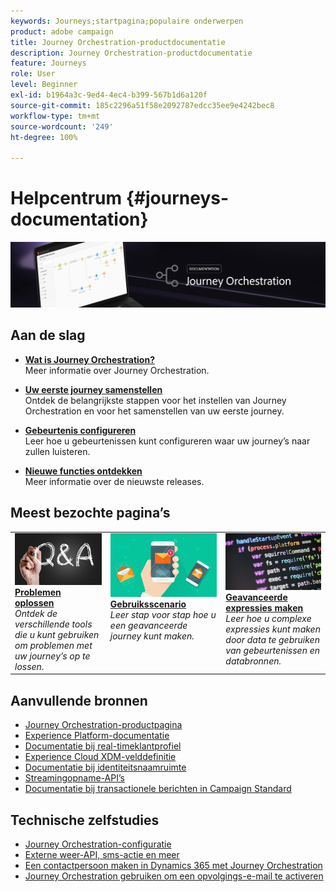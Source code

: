 ```yaml
---
keywords: Journeys;startpagina;populaire onderwerpen
product: adobe campaign
title: Journey Orchestration-productdocumentatie
description: Journey Orchestration-productdocumentatie
feature: Journeys
role: User
level: Beginner
exl-id: b1964a3c-9ed4-4ec4-b399-567b1d6a120f
source-git-commit: 185c2296a51f58e2092787edcc35ee9e4242bec8
workflow-type: tm+mt
source-wordcount: '249'
ht-degree: 100%

---
```


# Helpcentrum {#journeys-documentation}

![](using/assets/do-not-localize/bannerjourney.png)

## Aan de slag

* **[Wat is Journey Orchestration?](using/about/about-journey-orchestration.md)**<br/>
Meer informatie over Journey Orchestration.

* **[Uw eerste journey samenstellen](using/about/get-started.md)**<br/>
Ontdek de belangrijkste stappen voor het instellen van Journey Orchestration en voor het samenstellen van uw eerste journey.

* **[Gebeurtenis configureren](using/event/about-events.md#section_tbk_5qt_pgb)**<br/>
Leer hoe u gebeurtenissen kunt configureren waar uw journey’s naar zullen luisteren.

* **[Nieuwe functies ontdekken](using/release-notes/release-notes.md)**<br/>
Meer informatie over de nieuwste releases.

## Meest bezochte pagina’s

<table style="table-layout:fixed">
<tr>
    <td valign="top">
        <a href="using/about/troubleshooting.md">
       <img alt="Ontwikkelaars" src="using/assets/do-not-localize/FAQ.png" />
       </a>
    <div>
    <a href="using/about/troubleshooting.md"><strong>Problemen oplossen</strong></a>
    </div>
    <em>Ontdek de verschillende tools die u kunt gebruiken om problemen met uw journey’s op te lossen.</em>
    <br>
  </td>
  <td valign="top">
    <a href="using/usecase/building-the-journey.md">
      <img alt="samenstellen" src="using/assets/do-not-localize/design.png"/>
    </a>
    <div>
    <a href="using/usecase/building-the-journey.md"><strong>Gebruiksscenario</strong></a>
    </div>
    <em>Leer stap voor stap hoe u een geavanceerde journey kunt maken.</em>
    <br>
  </td>
  <td valign="top">
    <a href="using/expression/expressionadvanced.md">
      <img alt="voorwaarden" src="using/assets/do-not-localize/dev.png"/>
    </a>
    <div>
    <a href="using/expression/expressionadvanced.md"><strong>Geavanceerde expressies maken</strong></a>
    </div>
    <em>Leer hoe u complexe expressies kunt maken door data te gebruiken van gebeurtenissen en databronnen. </em>
    <br>
  </td>
</tr>
</table>

## Aanvullende bronnen

* [Journey Orchestration-productpagina](https://www.adobe.com/nl/experience-platform/journey-orchestration.html)
* [Experience Platform-documentatie](https://www.adobe.com/nl/experience-platform/documentation-and-developer-resources.html)
* [Documentatie bij real-timeklantprofiel](https://experienceleague.adobe.com/docs/experience-platform/query/home.html?lang=nl)
* [Experience Cloud XDM-velddefinitie](https://experienceleague.adobe.com/docs/experience-platform/xdm/home.html?lang=nl)
* [Documentatie bij identiteitsnaamruimte](https://experienceleague.adobe.com/docs/experience-platform/identity/home.html?lang=nl)
* [Streamingopname-API’s](https://experienceleague.adobe.com/docs/experience-platform/ingestion/streaming/overview.html?lang=nl)
* [Documentatie bij transactionele berichten in Campaign Standard](https://experienceleague.adobe.com/docs/campaign-standard/using/communication-channels/transactional-messaging/getting-started-with-transactional-msg.html?lang=nl)

## Technische zelfstudies

* [Journey Orchestration-configuratie](https://experienceleague.adobe.com/docs/platform-learn/comprehensive-technical-tutorial/module6/journey-orchestration-create-account.html?lang=nl#6.-journey-orchestration)
* [Externe weer-API, sms-actie en meer](https://experienceleague.adobe.com/docs/platform-learn/comprehensive-technical-tutorial/module12/journey-orchestration-external-weather-api-sms.html?lang=nl#module12)
* [Een contactpersoon maken in Dynamics 365 met Journey Orchestration](https://experienceleague.adobe.com/docs/platform-learn/comprehensive-technical-tutorial/module17/ex3.html?lang=nl#17.3-create-a-contact-in-microsoft-dynamics-365-using-journey-orchestration-%26-import-data-from-microsoft-dynamics)
* [Journey Orchestration gebruiken om een opvolgings-e-mail te activeren](https://experienceleague.adobe.com/docs/platform-learn/comprehensive-technical-tutorial/module20/ex4.html?lang=nl#20.4-use-journey-orchestration-to-trigger-an-email-follow-up-after-interacting-with-your-chatbot)
